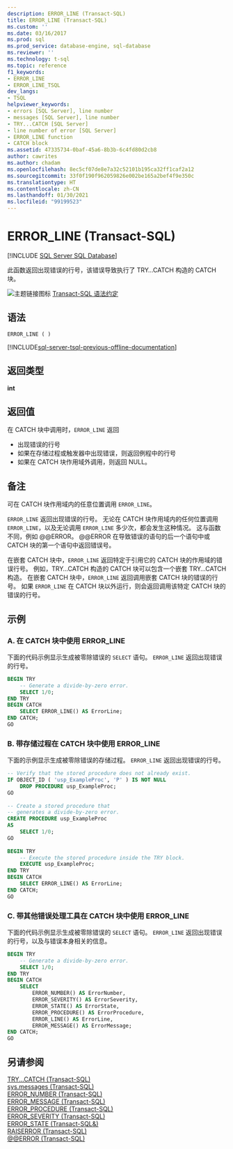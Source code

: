 ```yaml
---
description: ERROR_LINE (Transact-SQL)
title: ERROR_LINE (Transact-SQL)
ms.custom: ''
ms.date: 03/16/2017
ms.prod: sql
ms.prod_service: database-engine, sql-database
ms.reviewer: ''
ms.technology: t-sql
ms.topic: reference
f1_keywords:
- ERROR_LINE
- ERROR_LINE_TSQL
dev_langs:
- TSQL
helpviewer_keywords:
- errors [SQL Server], line number
- messages [SQL Server], line number
- TRY...CATCH [SQL Server]
- line number of error [SQL Server]
- ERROR_LINE function
- CATCH block
ms.assetid: 47335734-0baf-45a6-8b3b-6c4fd80d2cb8
author: cawrites
ms.author: chadam
ms.openlocfilehash: 8ec5cf07de8e7a32c52101b195ca32ff1caf2a12
ms.sourcegitcommit: 33f0f190f962059826e002be165a2bef4f9e350c
ms.translationtype: HT
ms.contentlocale: zh-CN
ms.lasthandoff: 01/30/2021
ms.locfileid: "99199523"
---
```

# <a name="error_line-transact-sql"></a>ERROR_LINE (Transact-SQL)

[!INCLUDE [SQL Server SQL Database](../../includes/applies-to-version/sql-asdb.md)]

此函数返回出现错误的行号，该错误导致执行了 TRY…CATCH 构造的 CATCH 块。  
  
 ![主题链接图标](../../database-engine/configure-windows/media/topic-link.gif "“主题链接”图标") [Transact-SQL 语法约定](../../t-sql/language-elements/transact-sql-syntax-conventions-transact-sql.md)  
  
## <a name="syntax"></a>语法

```syntaxsql
ERROR_LINE ( )
```

[!INCLUDE[sql-server-tsql-previous-offline-documentation](../../includes/sql-server-tsql-previous-offline-documentation.md)]

## <a name="return-type"></a>返回类型
**int**

## <a name="return-value"></a>返回值  
在 CATCH 块中调用时，`ERROR_LINE` 返回  
  
-   出现错误的行号    
-   如果在存储过程或触发器中出现错误，则返回例程中的行号  
-   如果在 CATCH 块作用域外调用，则返回 NULL。  
  
## <a name="remarks"></a>备注  
可在 CATCH 块作用域内的任意位置调用 `ERROR_LINE`。  
  
`ERROR_LINE` 返回出现错误的行号。 无论在 CATCH 块作用域内的任何位置调用 `ERROR_LINE`，以及无论调用 `ERROR_LINE` 多少次，都会发生这种情况。 这与函数不同，例如 @@ERROR。 @@ERROR 在导致错误的语句的后一个语句中或 CATCH 块的第一个语句中返回错误号。  
  
在嵌套 CATCH 块中，`ERROR_LINE` 返回特定于引用它的 CATCH 块的作用域的错误行号。 例如，TRY…CATCH 构造的 CATCH 块可以包含一个嵌套 TRY…CATCH 构造。 在嵌套 CATCH 块中，`ERROR_LINE` 返回调用嵌套 CATCH 块的错误的行号。 如果 `ERROR_LINE` 在 CATCH 块以外运行，则会返回调用该特定 CATCH 块的错误的行号。  
  
## <a name="examples"></a>示例  
  
### <a name="a-using-error_line-in-a-catch-block"></a>A. 在 CATCH 块中使用 ERROR_LINE  
下面的代码示例显示生成被零除错误的 `SELECT` 语句。 `ERROR_LINE` 返回出现错误的行号。  
  
```sql  
BEGIN TRY  
    -- Generate a divide-by-zero error.  
    SELECT 1/0;  
END TRY  
BEGIN CATCH  
    SELECT ERROR_LINE() AS ErrorLine;  
END CATCH;  
GO  
```  
  
### <a name="b-using-error_line-in-a-catch-block-with-a-stored-procedure"></a>B. 带存储过程在 CATCH 块中使用 ERROR_LINE  
下面的示例显示生成被零除错误的存储过程。 `ERROR_LINE` 返回出现错误的行号。  
  
```sql  
-- Verify that the stored procedure does not already exist.  
IF OBJECT_ID ( 'usp_ExampleProc', 'P' ) IS NOT NULL   
    DROP PROCEDURE usp_ExampleProc;  
GO  
  
-- Create a stored procedure that  
-- generates a divide-by-zero error.  
CREATE PROCEDURE usp_ExampleProc  
AS  
    SELECT 1/0;  
GO  
  
BEGIN TRY  
    -- Execute the stored procedure inside the TRY block.  
    EXECUTE usp_ExampleProc;  
END TRY  
BEGIN CATCH  
    SELECT ERROR_LINE() AS ErrorLine;  
END CATCH;  
GO  
``` 


### <a name="c-using-error_line-in-a-catch-block-with-other-error-handling-tools"></a>C. 带其他错误处理工具在 CATCH 块中使用 ERROR_LINE  
下面的代码示例显示生成被零除错误的 `SELECT` 语句。 `ERROR_LINE` 返回出现错误的行号，以及与错误本身相关的信息。  
  
```sql  
BEGIN TRY  
    -- Generate a divide-by-zero error.  
    SELECT 1/0;  
END TRY  
BEGIN CATCH  
    SELECT  
        ERROR_NUMBER() AS ErrorNumber,  
        ERROR_SEVERITY() AS ErrorSeverity,  
        ERROR_STATE() AS ErrorState,  
        ERROR_PROCEDURE() AS ErrorProcedure,  
        ERROR_LINE() AS ErrorLine,  
        ERROR_MESSAGE() AS ErrorMessage;  
END CATCH;  
GO  
``` 
  
## <a name="see-also"></a>另请参阅  
 [TRY...CATCH (Transact-SQL)](../../t-sql/language-elements/try-catch-transact-sql.md)   
 [sys.messages (Transact-SQL)](../../relational-databases/system-catalog-views/messages-for-errors-catalog-views-sys-messages.md)   
 [ERROR_NUMBER (Transact-SQL)](../../t-sql/functions/error-number-transact-sql.md)   
 [ERROR_MESSAGE (Transact-SQL)](../../t-sql/functions/error-message-transact-sql.md)   
 [ERROR_PROCEDURE (Transact-SQL)](../../t-sql/functions/error-procedure-transact-sql.md)   
 [ERROR_SEVERITY (Transact-SQL)](../../t-sql/functions/error-severity-transact-sql.md)   
 [ERROR_STATE (Transact-SQL&)](../../t-sql/functions/error-state-transact-sql.md)   
 [RAISERROR (Transact-SQL)](../../t-sql/language-elements/raiserror-transact-sql.md)   
 [@@ERROR (Transact-SQL)](../../t-sql/functions/error-transact-sql.md)  
  
  
